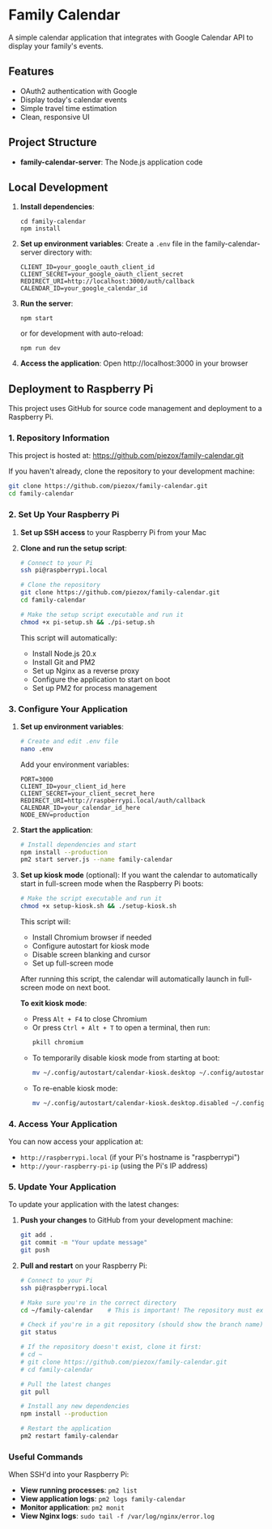 # Family Calendar

A simple calendar application that integrates with Google Calendar API to display your family's events.

## Features

- OAuth2 authentication with Google
- Display today's calendar events
- Simple travel time estimation
- Clean, responsive UI

## Project Structure

- **family-calendar-server**: The Node.js application code

## Local Development

1. **Install dependencies**:
   ```
   cd family-calendar
   npm install
   ```

2. **Set up environment variables**:
   Create a `.env` file in the family-calendar-server directory with:
   ```
   CLIENT_ID=your_google_oauth_client_id
   CLIENT_SECRET=your_google_oauth_client_secret
   REDIRECT_URI=http://localhost:3000/auth/callback
   CALENDAR_ID=your_google_calendar_id
   ```

3. **Run the server**:
   ```
   npm start
   ```
   or for development with auto-reload:
   ```
   npm run dev
   ```

4. **Access the application**:
   Open http://localhost:3000 in your browser

## Deployment to Raspberry Pi

This project uses GitHub for source code management and deployment to a Raspberry Pi.

### 1. Repository Information

This project is hosted at: https://github.com/piezox/family-calendar.git

If you haven't already, clone the repository to your development machine:
```bash
git clone https://github.com/piezox/family-calendar.git
cd family-calendar
```

### 2. Set Up Your Raspberry Pi

1. **Set up SSH access** to your Raspberry Pi from your Mac

2. **Clone and run the setup script**:
   ```bash
   # Connect to your Pi
   ssh pi@raspberrypi.local

   # Clone the repository
   git clone https://github.com/piezox/family-calendar.git
   cd family-calendar

   # Make the setup script executable and run it
   chmod +x pi-setup.sh && ./pi-setup.sh
   ```

   This script will automatically:
   - Install Node.js 20.x
   - Install Git and PM2
   - Set up Nginx as a reverse proxy
   - Configure the application to start on boot
   - Set up PM2 for process management

### 3. Configure Your Application

1. **Set up environment variables**:
   ```bash
   # Create and edit .env file
   nano .env
   ```

   Add your environment variables:
   ```
   PORT=3000
   CLIENT_ID=your_client_id_here
   CLIENT_SECRET=your_client_secret_here
   REDIRECT_URI=http://raspberrypi.local/auth/callback
   CALENDAR_ID=your_calendar_id_here
   NODE_ENV=production
   ```

2. **Start the application**:
   ```bash
   # Install dependencies and start
   npm install --production
   pm2 start server.js --name family-calendar
   ```

3. **Set up kiosk mode** (optional):
   If you want the calendar to automatically start in full-screen mode when the Raspberry Pi boots:
   ```bash
   # Make the script executable and run it
   chmod +x setup-kiosk.sh && ./setup-kiosk.sh
   ```

   This script will:
   - Install Chromium browser if needed
   - Configure autostart for kiosk mode
   - Disable screen blanking and cursor
   - Set up full-screen mode

   After running this script, the calendar will automatically launch in full-screen mode on next boot.

   **To exit kiosk mode**:
   - Press `Alt + F4` to close Chromium
   - Or press `Ctrl + Alt + T` to open a terminal, then run:
     ```bash
     pkill chromium
     ```
   - To temporarily disable kiosk mode from starting at boot:
     ```bash
     mv ~/.config/autostart/calendar-kiosk.desktop ~/.config/autostart/calendar-kiosk.desktop.disabled
     ```
   - To re-enable kiosk mode:
     ```bash
     mv ~/.config/autostart/calendar-kiosk.desktop.disabled ~/.config/autostart/calendar-kiosk.desktop
     ```

### 4. Access Your Application

You can now access your application at:
- `http://raspberrypi.local` (if your Pi's hostname is "raspberrypi")
- `http://your-raspberry-pi-ip` (using the Pi's IP address)

### 5. Update Your Application

To update your application with the latest changes:

1. **Push your changes** to GitHub from your development machine:
   ```bash
   git add .
   git commit -m "Your update message"
   git push
   ```

2. **Pull and restart** on your Raspberry Pi:
   ```bash
   # Connect to your Pi
   ssh pi@raspberrypi.local

   # Make sure you're in the correct directory
   cd ~/family-calendar    # This is important! The repository must exist here

   # Check if you're in a git repository (should show the branch name)
   git status

   # If the repository doesn't exist, clone it first:
   # cd ~
   # git clone https://github.com/piezox/family-calendar.git
   # cd family-calendar

   # Pull the latest changes
   git pull

   # Install any new dependencies
   npm install --production

   # Restart the application
   pm2 restart family-calendar
   ```

### Useful Commands

When SSH'd into your Raspberry Pi:
- **View running processes**: `pm2 list`
- **View application logs**: `pm2 logs family-calendar`
- **Monitor application**: `pm2 monit`
- **View Nginx logs**: `sudo tail -f /var/log/nginx/error.log` 